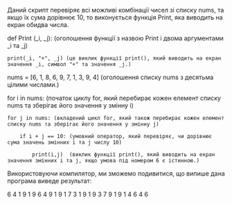 Даний скрипт перевіряє всі можливі комбінації чисел зі списку nums, та якщо їх сума дорівнює 10, то виконується функція Print, яка виводить на екран обидва числа.


def Print (_i, _j): (оголошення функції з назвою Print і двома аргументами _i та _j)
    
    print(_i, "+", _j) (це виклик функції print(), який виводить на екран значення _i, символ "+" та значення _j.) 
     
nums = [6, 1, 8, 6, 9, 7, 1, 3, 9, 4] (оголошення списку nums з десятьма цілими числами.)
 
for i in nums: (початок циклу for, який перебирає кожен елемент списку nums та зберігає його значення у змінну i)
    
    for j in nums: (вкладений цикл for, який також перебирає кожен елемент списку nums та зберігає його значення у змінну j)
        
        if i + j == 10: (умовний оператор, який перевіряє, чи дорівнює сума значень змінних i та j числу 10)
           
            print(i,j)  (виклик функції print(), який виводить на екран значення змінних i та j, якщо умова під номером 6 є істинною.)


Використовуючи компилятор, ми зможемо подивитися, що випише дана програма виведе результат:

6 4
1 9
1 9
6 4
9 1
9 1
7 3
1 9
1 9
3 7
9 1
9 1
4 6
4 6